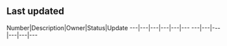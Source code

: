 ## Last updated
Number|Description|Owner|Status|Update
---|---|---|---|---|---
---|---|---|---|---|---